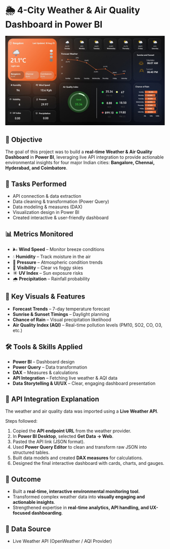 # 🌦 4-City Weather & Air Quality Dashboard in Power BI

![Dashboard Screenshot](4-City%20Weather%20%26%20Air%20Quality%20Dashboard%20in%20Power%20BI.jpg)

## 📌 Objective

The goal of this project was to build a **real-time Weather & Air Quality Dashboard** in **Power BI**, leveraging live API integration to provide actionable environmental insights for four major Indian cities: **Bangalore, Chennai, Hyderabad, and Coimbatore**.

## 🔧 Tasks Performed

* API connection & data extraction
* Data cleaning & transformation (Power Query)
* Data modeling & measures (DAX)
* Visualization design in Power BI
* Created interactive & user-friendly dashboard

## 📊 Metrics Monitored

* 🌬 **Wind Speed** – Monitor breeze conditions
* 💧 **Humidity** – Track moisture in the air
* 💨 **Pressure** – Atmospheric condition trends
* 🔎 **Visibility** – Clear vs foggy skies
* ☀️ **UV Index** – Sun exposure risks
* 🌧 **Precipitation** – Rainfall probability

## 🎨 Key Visuals & Features

* **Forecast Trends** – 7-day temperature forecast
* **Sunrise & Sunset Timings** – Daylight planning
* **Chance of Rain** – Visual precipitation likelihood
* **Air Quality Index (AQI)** – Real-time pollution levels (PM10, SO2, CO, O3, etc.)

## 🛠 Tools & Skills Applied

* **Power BI** – Dashboard design
* **Power Query** – Data transformation
* **DAX** – Measures & calculations
* **API Integration** – Fetching live weather & AQI data
* **Data Storytelling & UI/UX** – Clear, engaging dashboard presentation

## 🔗 API Integration Explanation

The weather and air quality data was imported using a **Live Weather API**.

Steps followed:

1. Copied the **API endpoint URL** from the weather provider.
2. In **Power BI Desktop**, selected **Get Data → Web**.
3. Pasted the API link (JSON format).
4. Used **Power Query Editor** to clean and transform raw JSON into structured tables.
5. Built data models and created **DAX measures** for calculations.
6. Designed the final interactive dashboard with cards, charts, and gauges.

## 🎯 Outcome

* Built a **real-time, interactive environmental monitoring tool**.
* Transformed complex weather data into **visually engaging and actionable insights**.
* Strengthened expertise in **real-time analytics, API handling, and UX-focused dashboarding**.

## 📌 Data Source

* Live Weather API (OpenWeather / AQI Provider)

